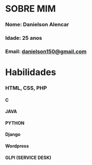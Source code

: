 
# SOBRE MIM
### Nome: Danielson Alencar
### Idade: 25 anos
### Email: danielson150@gmail.com

# Habilidades
### HTML, CSS, PHP
#### C
#### JAVA
#### PYTHON
#### Django
#### Wordpress
#### GLPI (SERVICE DESK)
